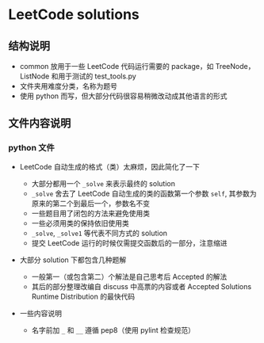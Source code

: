 # LeetCode solutions

## 结构说明

* common 放用于一些 LeetCode 代码运行需要的 package，如 TreeNode，ListNode 和用于测试的 test_tools.py
* 文件夹用难度分类，名称为题号
* 使用 python 而写，但大部分代码很容易稍微改动成其他语言的形式

## 文件内容说明

### python 文件

* LeetCode 自动生成的格式（类）太麻烦，因此简化了一下

  * 大部分都用一个 `_solve` 来表示最终的 solution
  * `_solve` 舍去了 LeetCode 自动生成的类的函数第一个参数 `self`, 其参数为原来的第二个到最后一个，参数名不变
  * 一些题目用了闭包的方法来避免使用类
  * 一些必须用类的保持依旧使用类
  * `_solve`, `_solve1` 等代表不同方式的 solution
  * 提交 LeetCode 运行的时候仅需提交函数后的一部分，注意缩进

* 大部分 solution 下都包含几种题解

  * 一般第一（或包含第二）个解法是自己思考后 Accepted 的解法
  * 其后的部分整理改编自 discuss 中高票的内容或者 Accepted Solutions Runtime Distribution 的最快代码

* 一些内容说明
  * 名字前加 `_` 和 `__` 遵循 pep8（使用 pylint 检查规范）
